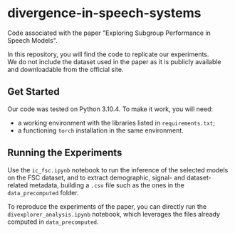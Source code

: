 # divergence-in-speech-systems
Code associated with the paper "Exploring Subgroup Performance in Speech Models".

In this repository, you will find the code to replicate our experiments.  
We do not include the dataset used in the paper as it is publicly available and downloadable from the official site. 

## Get Started
Our code was tested on Python 3.10.4. To make it work, you will need:
- a working environment with the libraries listed in `requirements.txt`;
- a functioning `torch` installation in the same environment.

## Running the Experiments
Use the `ic_fsc.ipynb` notebook to run the inference of the selected models on the FSC dataset, and to extract demographic, signal- and dataset- related metadata, building a `.csv` file such as the ones in the `data_precomputed` folder.

To reproduce the experiments of the paper, you can directly run the `divexplorer_analysis.ipynb` notebook, which leverages the files already computed in `data_precomputed`. 
